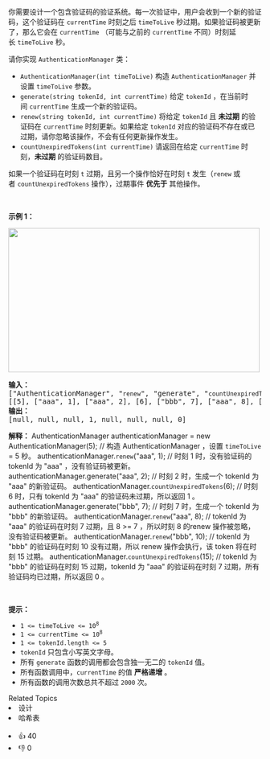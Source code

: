 <p>你需要设计一个包含验证码的验证系统。每一次验证中，用户会收到一个新的验证码，这个验证码在 <code>currentTime</code>&nbsp;时刻之后 <code>timeToLive</code>&nbsp;秒过期。如果验证码被更新了，那么它会在 <code>currentTime</code>&nbsp;（可能与之前的 <code>currentTime</code>&nbsp;不同）时刻延长&nbsp;<code>timeToLive</code>&nbsp;秒。</p>

<p>请你实现&nbsp;<code>AuthenticationManager</code>&nbsp;类：</p>

<ul> 
 <li><code>AuthenticationManager(int timeToLive)</code>&nbsp;构造&nbsp;<code>AuthenticationManager</code>&nbsp;并设置&nbsp;<code>timeToLive</code>&nbsp;参数。</li> 
 <li><code>generate(string tokenId, int currentTime)</code>&nbsp;给定 <code>tokenId</code>&nbsp;，在当前时间&nbsp;<code>currentTime</code> 生成一个新的验证码。</li> 
 <li><code>renew(string tokenId, int currentTime)</code>&nbsp;将给定 <code>tokenId</code>&nbsp;且 <strong>未过期</strong>&nbsp;的验证码在 <code>currentTime</code>&nbsp;时刻更新。如果给定&nbsp;<code>tokenId</code>&nbsp;对应的验证码不存在或已过期，请你忽略该操作，不会有任何更新操作发生。</li> 
 <li><code>countUnexpiredTokens(int currentTime)</code>&nbsp;请返回在给定&nbsp;<code>currentTime</code>&nbsp;时刻，<strong>未过期</strong>&nbsp;的验证码数目。</li> 
</ul>

<p>如果一个验证码在时刻&nbsp;<code>t</code>&nbsp;过期，且另一个操作恰好在时刻&nbsp;<code>t</code>&nbsp;发生（<code>renew</code>&nbsp;或者&nbsp;<code>countUnexpiredTokens</code>&nbsp;操作），过期事件&nbsp;<strong>优先于</strong>&nbsp;其他操作。</p>

<p>&nbsp;</p>

<p><strong>示例 1：</strong></p> 
<img alt="" src="https://assets.leetcode.com/uploads/2021/02/25/copy-of-pc68_q2.png" style="width: 500px; height: 287px;" /> 
<pre>
<strong>输入：</strong>
["AuthenticationManager", "<span><code>renew</code></span>", "generate", "<span><code>countUnexpiredTokens</code></span>", "generate", "<span><code>renew</code></span>", "<span><code>renew</code></span>", "<span><code>countUnexpiredTokens</code></span>"]
[[5], ["aaa", 1], ["aaa", 2], [6], ["bbb", 7], ["aaa", 8], ["bbb", 10], [15]]
<strong>输出：</strong>
[null, null, null, 1, null, null, null, 0]
</pre>

<strong>解释：</strong>
AuthenticationManager authenticationManager = new AuthenticationManager(5); // 构造 AuthenticationManager ，设置 <code>timeToLive</code> = 5 秒。
authenticationManager.<code>renew</code>("aaa", 1); // 时刻 1 时，没有验证码的 tokenId 为 "aaa" ，没有验证码被更新。
authenticationManager.generate("aaa", 2); // 时刻 2 时，生成一个 tokenId 为 "aaa" 的新验证码。
authenticationManager.<code>countUnexpiredTokens</code>(6); // 时刻 6 时，只有 tokenId 为 "aaa" 的验证码未过期，所以返回 1 。
authenticationManager.generate("bbb", 7); // 时刻 7 时，生成一个 tokenId 为 "bbb" 的新验证码。
authenticationManager.<code>renew</code>("aaa", 8); // tokenId 为 "aaa" 的验证码在时刻 7 过期，且 8 >= 7 ，所以时刻 8 的renew 操作被忽略，没有验证码被更新。
authenticationManager.<code>renew</code>("bbb", 10); // tokenId 为 "bbb" 的验证码在时刻 10 没有过期，所以 renew 操作会执行，该 token 将在时刻 15 过期。
authenticationManager.<code>countUnexpiredTokens</code>(15); // tokenId 为 "bbb" 的验证码在时刻 15 过期，tokenId 为 "aaa" 的验证码在时刻 7 过期，所有验证码均已过期，所以返回 0 。
</pre>

<p>&nbsp;</p>

<p><strong>提示：</strong></p>

<ul> 
 <li><code>1 &lt;= timeToLive &lt;= 10<sup>8</sup></code></li> 
 <li><code>1 &lt;= currentTime &lt;= 10<sup>8</sup></code></li> 
 <li><code>1 &lt;= tokenId.length &lt;= 5</code></li> 
 <li><code>tokenId</code>&nbsp;只包含小写英文字母。</li> 
 <li>所有&nbsp;<code>generate</code>&nbsp;函数的调用都会包含独一无二的&nbsp;<code>tokenId</code>&nbsp;值。</li> 
 <li>所有函数调用中，<code>currentTime</code>&nbsp;的值 <strong>严格递增</strong>&nbsp;。</li> 
 <li>所有函数的调用次数总共不超过&nbsp;<code>2000</code>&nbsp;次。</li> 
</ul>

<div><div>Related Topics</div><div><li>设计</li><li>哈希表</li></div></div><br><div><li>👍 40</li><li>👎 0</li></div>